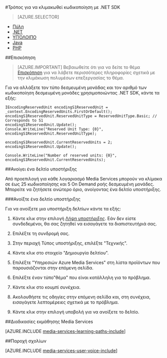 <properties 
    pageTitle="Πώς μπορείτε να προσθέσετε κωδικοποίησης μονάδες" 
    description="Μάθετε πώς μπορείτε να τον τρόπο προσθήκης κωδικοποίησης μονάδες με .NET"  
    services="media-services" 
    documentationCenter="" 
    authors="juliako" 
    manager="erikre" 
    editor=""/>

<tags 
    ms.service="media-services" 
    ms.workload="media" 
    ms.tgt_pltfrm="na" 
    ms.devlang="na" 
    ms.topic="article" 
    ms.date="09/01/2016"
    ms.author="juliako;milangada;gtrifonov"/>


#<a name="how-to-scale-encoding-with-net-sdk"></a>Τρόπος για να κλιμακωθεί κωδικοποίηση με .NET SDK

> [AZURE.SELECTOR]
- [Πύλη](media-services-portal-scale-media-processing.md )
- [.NET](media-services-dotnet-encoding-units.md)
- [ΥΠΌΛΟΙΠΟ](https://msdn.microsoft.com/library/azure/dn859236.aspx)
- [Java](https://github.com/southworkscom/azure-sdk-for-media-services-java-samples)
- [PHP](https://github.com/Azure/azure-sdk-for-php/tree/master/examples/MediaServices)

##<a name="overview"></a>Επισκόπηση

>[AZURE.IMPORTANT] Βεβαιωθείτε ότι για να δείτε το θέμα [Επισκόπηση](media-services-scale-media-processing-overview.md) για να λάβετε περισσότερες πληροφορίες σχετικά με την κλιμάκωση πολυμέσων επεξεργασίας το θέμα.
 
Για να αλλάξετε τον τύπο δεσμευμένη μονάδας και τον αριθμό των κωδικοποίηση δεσμευμένη μονάδες χρησιμοποιώντας .NET SDK, κάντε τα εξής:

    IEncodingReservedUnit encodingS1ReservedUnit = _context.EncodingReservedUnits.FirstOrDefault();
    encodingS1ReservedUnit.ReservedUnitType = ReservedUnitType.Basic; // Corresponds to S1
    encodingS1ReservedUnit.Update();
    Console.WriteLine("Reserved Unit Type: {0}", encodingS1ReservedUnit.ReservedUnitType);
    
    encodingS1ReservedUnit.CurrentReservedUnits = 2;
    encodingS1ReservedUnit.Update();
    
    Console.WriteLine("Number of reserved units: {0}", encodingS1ReservedUnit.CurrentReservedUnits);

##<a name="opening-a-support-ticket"></a>Ανοίγει ένα δελτίο υποστήριξης

Από προεπιλογή για κάθε λογαριασμό Media Services μπορούν να κλίμακα σε έως 25 κωδικοποίησης και 5 On Demand ροής δεσμευμένη μονάδες. Μπορείτε να ζητήσετε ανώτερο όριο, ανοίγοντας ένα δελτίο υποστήριξης.

###<a name="open-a-support-ticket"></a>Ανοίξτε ένα δελτίο υποστήριξης

Για να ανοίξετε μια υποστήριξη δελτίων κάντε τα εξής:

1. Κάντε κλικ στην επιλογή [Λήψη υποστήριξης](https://manage.windowsazure.com/?getsupport=true). Εάν δεν είστε συνδεδεμένοι, θα σας ζητηθεί να εισαγάγετε τα διαπιστευτήριά σας.

1. Επιλέξτε τη συνδρομή σας.

1. Στην περιοχή Τύπος υποστήριξης, επιλέξτε "Τεχνικής".

1. Κάντε κλικ στο στοιχείο "Δημιουργία δελτίου".

1. Επιλέξτε "Υπηρεσιών Azure Media Services" στη λίστα προϊόντων που παρουσιάζονται στην επόμενη σελίδα.

1. Επιλέξτε έναν τύπο"θέμα" που είναι κατάλληλη για το πρόβλημα.

1. Κάντε κλικ στο κουμπί συνέχεια.

1. Ακολουθήστε τις οδηγίες στην επόμενη σελίδα και, στη συνέχεια, εισαγάγετε λεπτομέρειες σχετικά με το πρόβλημα.

1. Κάντε κλικ στην επιλογή υποβολή για να ανοίξετε το δελτίο.



##<a name="media-services-learning-paths"></a>Διαδικασίες εκμάθησης Media Services

[AZURE.INCLUDE [media-services-learning-paths-include](../../includes/media-services-learning-paths-include.md)]

##<a name="provide-feedback"></a>Παροχή σχολίων

[AZURE.INCLUDE [media-services-user-voice-include](../../includes/media-services-user-voice-include.md)]
